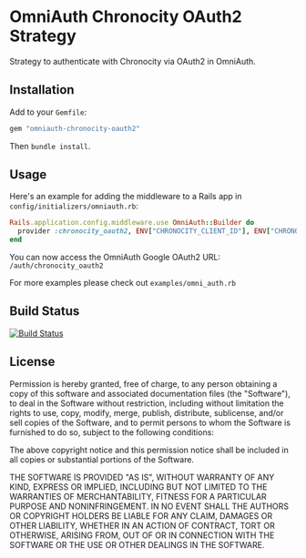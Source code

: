 # OmniAuth Chronocity OAuth2 Strategy

Strategy to authenticate with Chronocity via OAuth2 in OmniAuth.

## Installation

Add to your `Gemfile`:

```ruby
gem "omniauth-chronocity-oauth2"
```

Then `bundle install`.

## Usage

Here's an example for adding the middleware to a Rails app in `config/initializers/omniauth.rb`:

```ruby
Rails.application.config.middleware.use OmniAuth::Builder do
  provider :chronocity_oauth2, ENV["CHRONOCITY_CLIENT_ID"], ENV["CHRONOCITY_CLIENT_SECRET"]
end
```

You can now access the OmniAuth Google OAuth2 URL: `/auth/chronocity_oauth2`

For more examples please check out `examples/omni_auth.rb`

## Build Status
[![Build Status](https://travis-ci.org/zquestz/omniauth-chronocity-oauth2.png)](https://travis-ci.org/zquestz/omniauth-chronocity-oauth2)


## License

Permission is hereby granted, free of charge, to any person obtaining a copy of this software and associated documentation files (the "Software"), to deal in the Software without restriction, including without limitation the rights to use, copy, modify, merge, publish, distribute, sublicense, and/or sell copies of the Software, and to permit persons to whom the Software is furnished to do so, subject to the following conditions:

The above copyright notice and this permission notice shall be included in all copies or substantial portions of the Software.

THE SOFTWARE IS PROVIDED "AS IS", WITHOUT WARRANTY OF ANY KIND, EXPRESS OR IMPLIED, INCLUDING BUT NOT LIMITED TO THE WARRANTIES OF MERCHANTABILITY, FITNESS FOR A PARTICULAR PURPOSE AND NONINFRINGEMENT. IN NO EVENT SHALL THE AUTHORS OR COPYRIGHT HOLDERS BE LIABLE FOR ANY CLAIM, DAMAGES OR OTHER LIABILITY, WHETHER IN AN ACTION OF CONTRACT, TORT OR OTHERWISE, ARISING FROM, OUT OF OR IN CONNECTION WITH THE SOFTWARE OR THE USE OR OTHER DEALINGS IN THE SOFTWARE.
